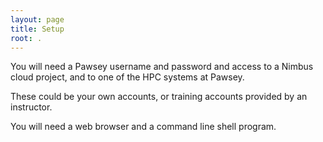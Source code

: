 ```yaml
---
layout: page
title: Setup
root: .
---
```

You will need a Pawsey username and password and access to a Nimbus cloud project, and to one of the HPC systems at Pawsey. 

These could be your own accounts, or training accounts provided by an instructor.

You will need a web browser and a command line shell program.

